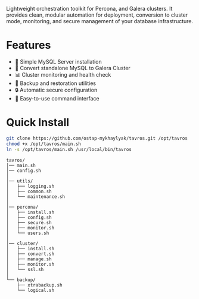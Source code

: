 Lightweight orchestration toolkit for Percona, and Galera clusters. It provides clean, modular automation for deployment, conversion to cluster mode, monitoring, and secure management of your database infrastructure.

# Features
* 🚀 Simple MySQL Server installation
* 🔄 Convert standalone MySQL to Galera Cluster
* 📊 Cluster monitoring and health check
* 💾 Backup and restoration utilities
* 🔒 Automatic secure configuration
* 🎯 Easy-to-use command interface

# Quick Install
```bash
git clone https://github.com/ostap-mykhaylyak/tavros.git /opt/tavros
chmod +x /opt/tavros/main.sh
ln -s /opt/tavros/main.sh /usr/local/bin/tavros
```

```
tavros/
│── main.sh
│── config.sh
│
│── utils/
│   ├── logging.sh
│   ├── common.sh
│   └── maintenance.sh
│
│── percona/
│   ├── install.sh
│   ├── config.sh
│   ├── secure.sh
│   ├── monitor.sh
│   └── users.sh
│
│── cluster/
│   ├── install.sh
│   ├── convert.sh
│   ├── manage.sh
│   ├── monitor.sh
│   └── ssl.sh
│
└── backup/
    ├── xtrabackup.sh
    └── logical.sh
```
